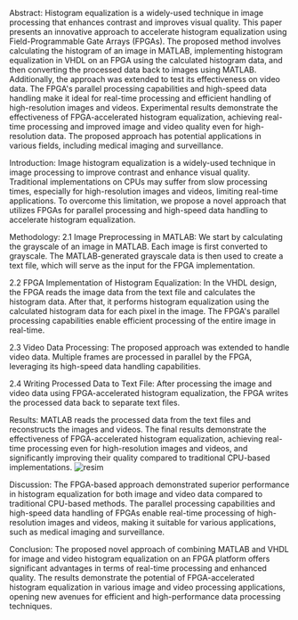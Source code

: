 Abstract:
Histogram equalization is a widely-used technique in image processing that enhances contrast and improves visual quality. This paper presents an innovative approach to accelerate histogram equalization using Field-Programmable Gate Arrays (FPGAs). The proposed method involves calculating the histogram of an image in MATLAB, implementing histogram equalization in VHDL on an FPGA using the calculated histogram data, and then converting the processed data back to images using MATLAB. Additionally, the approach was extended to test its effectiveness on video data. The FPGA's parallel processing capabilities and high-speed data handling make it ideal for real-time processing and efficient handling of high-resolution images and videos. Experimental results demonstrate the effectiveness of FPGA-accelerated histogram equalization, achieving real-time processing and improved image and video quality even for high-resolution data. The proposed approach has potential applications in various fields, including medical imaging and surveillance.

Introduction:
Image histogram equalization is a widely-used technique in image processing to improve contrast and enhance visual quality. Traditional implementations on CPUs may suffer from slow processing times, especially for high-resolution images and videos, limiting real-time applications. To overcome this limitation, we propose a novel approach that utilizes FPGAs for parallel processing and high-speed data handling to accelerate histogram equalization.

Methodology:
2.1 Image Preprocessing in MATLAB:
We start by calculating the grayscale of an image in MATLAB. Each image is first converted to grayscale. The MATLAB-generated grayscale data is then used to create a text file, which will serve as the input for the FPGA implementation.

2.2 FPGA Implementation of Histogram Equalization:
In the VHDL design, the FPGA reads the image data from the text file and calculates the histogram data. After that, it performs histogram equalization using the calculated histogram data for each pixel in the image. The FPGA's parallel processing capabilities enable efficient processing of the entire image in real-time.

2.3 Video Data Processing:
The proposed approach was extended to handle video data. Multiple frames are processed in parallel by the FPGA, leveraging its high-speed data handling capabilities.

2.4 Writing Processed Data to Text File:
After processing the image and video data using FPGA-accelerated histogram equalization, the FPGA writes the processed data back to separate text files.

Results:
MATLAB reads the processed data from the text files and reconstructs the images and videos. The final results demonstrate the effectiveness of FPGA-accelerated histogram equalization, achieving real-time processing even for high-resolution images and videos, and significantly improving their quality compared to traditional CPU-based implementations.
![resim](https://github.com/mbatuhanorak/Implementing-Histogram-Equalization-on-Video-using-FPGA/assets/63021742/1aa60b48-1f86-4626-ac28-43f5a4463591)


Discussion:
The FPGA-based approach demonstrated superior performance in histogram equalization for both image and video data compared to traditional CPU-based methods. The parallel processing capabilities and high-speed data handling of FPGAs enable real-time processing of high-resolution images and videos, making it suitable for various applications, such as medical imaging and surveillance.

Conclusion:
The proposed novel approach of combining MATLAB and VHDL for image and video histogram equalization on an FPGA platform offers significant advantages in terms of real-time processing and enhanced quality. The results demonstrate the potential of FPGA-accelerated histogram equalization in various image and video processing applications, opening new avenues for efficient and high-performance data processing techniques.
